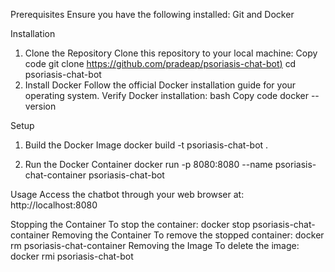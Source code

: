 Prerequisites
Ensure you have the following installed:
  Git and 
  Docker

  
Installation
  1. Clone the Repository
    Clone this repository to your local machine:
    Copy code
    git clone [https://github.com/pradeap/psoriasis-chat-bot)](https://github.com/pradeap/psoriasis-chat-bot.git)
    cd psoriasis-chat-bot
  2. Install Docker
    Follow the official Docker installation guide for your operating system.
    Verify Docker installation:
    bash
    Copy code
    docker --version

Setup
1. Build the Docker Image
  docker build -t psoriasis-chat-bot .

2. Run the Docker Container
   docker run -p 8080:8080 --name psoriasis-chat-container psoriasis-chat-bot

Usage
  Access the chatbot through your web browser at:
   http://localhost:8080

Stopping the Container
  To stop the container:
    docker stop psoriasis-chat-container
Removing the Container
  To remove the stopped container:
    docker rm psoriasis-chat-container
Removing the Image
  To delete the image:
    docker rmi psoriasis-chat-bot
